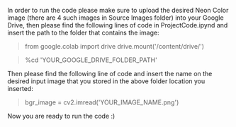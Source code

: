 In order to run the code please make sure to upload the desired Neon Color image (there are 4 such images in Source Images folder) into your Google Drive, then please find the following lines of code in ProjectCode.ipynd and insert the path to the folder that contains the image:

>from google.colab import drive
>drive.mount('/content/drive/')

>%cd 'YOUR_GOOGLE_DRIVE_FOLDER_PATH'

Then please find the following line of code and insert the name on the desired input image that you stored in the above folder location you inserted:

>bgr_image = cv2.imread('YOUR_IMAGE_NAME.png')

Now you are ready to run the code :)
